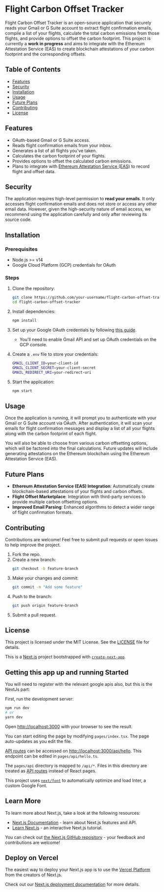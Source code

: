 # Flight Carbon Offset Tracker

Flight Carbon Offset Tracker is an open-source application that securely reads your Gmail or G Suite account to extract flight confirmation emails, compile a list of your flights, calculate the total carbon emissions from those flights, and provide options to offset the carbon footprint. This project is currently a **work in progress** and aims to integrate with the Ethereum Attestation Service (EAS) to create blockchain attestations of your carbon footprint and the corresponding offsets.

## Table of Contents

- [Features](#features)
- [Security](#security)
- [Installation](#installation)
- [Usage](#usage)
- [Future Plans](#future-plans)
- [Contributing](#contributing)
- [License](#license)

## Features

- OAuth-based Gmail or G Suite access.
- Reads flight confirmation emails from your inbox.
- Generates a list of all flights you've taken.
- Calculates the carbon footprint of your flights.
- Provides options to offset the calculated carbon emissions.
- Plans to integrate with [Ethereum Attestation Service (EAS)](https://attestations.ethereum.org/) to record flight and offset data.

## Security

The application requires high-level permission to **read your emails**. It only accesses flight confirmation emails and does not store or access any other email data. However, given the high-security nature of email access, we recommend using the application carefully and only after reviewing its source code.

## Installation

### Prerequisites

- Node.js >= v14
- Google Cloud Platform (GCP) credentials for OAuth

### Steps

1. Clone the repository:
    ```bash
    git clone https://github.com/your-username/flight-carbon-offset-tracker.git
    cd flight-carbon-offset-tracker
    ```

2. Install dependencies:
    ```bash
    npm install
    ```

3. Set up your Google OAuth credentials by following [this guide](https://developers.google.com/identity/protocols/oauth2).
   - You'll need to enable Gmail API and set up OAuth credentials on the GCP console.

4. Create a `.env` file to store your credentials:
    ```bash
    GMAIL_CLIENT_ID=your-client-id
    GMAIL_CLIENT_SECRET=your-client-secret
    GMAIL_REDIRECT_URI=your-redirect-uri
    ```

5. Start the application:
    ```bash
    npm start
    ```

## Usage

Once the application is running, it will prompt you to authenticate with your Gmail or G Suite account via OAuth. After authentication, it will scan your emails for flight confirmation messages and display a list of all your flights along with the carbon footprint of each flight.

You will also be able to choose from various carbon offsetting options, which will be factored into the final calculations. Future updates will include generating attestations on the Ethereum blockchain using the Ethereum Attestation Service (EAS).

## Future Plans

- **Ethereum Attestation Service (EAS) Integration**: Automatically create blockchain-based attestations of your flights and carbon offsets.
- **Flight Offset Marketplace**: Integration with third-party services to provide multiple carbon offsetting options.
- **Improved Email Parsing**: Enhanced algorithms to detect a wider range of flight confirmation formats.

## Contributing

Contributions are welcome! Feel free to submit pull requests or open issues to help improve the project.

1. Fork the repo.
2. Create a new branch:
    ```bash
    git checkout -b feature-branch
    ```
3. Make your changes and commit:
    ```bash
    git commit -m "Add some feature"
    ```
4. Push to the branch:
    ```bash
    git push origin feature-branch
    ```
5. Submit a pull request.

## License

This project is licensed under the MIT License. See the [LICENSE](./LICENSE) file for details.


This is a [Next.js](https://nextjs.org/) project bootstrapped with [`create-next-app`](https://github.com/vercel/next.js/tree/canary/packages/create-next-app).

## Getting this app up and running Started

You will need to register with the relevant google apis also, but this is the NextJs part:

First, run the development server:

```bash
npm run dev
# or
yarn dev
```

Open [http://localhost:3000](http://localhost:3000) with your browser to see the result.

You can start editing the page by modifying `pages/index.tsx`. The page auto-updates as you edit the file.

[API routes](https://nextjs.org/docs/api-routes/introduction) can be accessed on [http://localhost:3000/api/hello](http://localhost:3000/api/hello). This endpoint can be edited in `pages/api/hello.ts`.

The `pages/api` directory is mapped to `/api/*`. Files in this directory are treated as [API routes](https://nextjs.org/docs/api-routes/introduction) instead of React pages.

This project uses [`next/font`](https://nextjs.org/docs/basic-features/font-optimization) to automatically optimize and load Inter, a custom Google Font.

## Learn More

To learn more about Next.js, take a look at the following resources:

- [Next.js Documentation](https://nextjs.org/docs) - learn about Next.js features and API.
- [Learn Next.js](https://nextjs.org/learn) - an interactive Next.js tutorial.

You can check out [the Next.js GitHub repository](https://github.com/vercel/next.js/) - your feedback and contributions are welcome!

## Deploy on Vercel

The easiest way to deploy your Next.js app is to use the [Vercel Platform](https://vercel.com/new?utm_medium=default-template&filter=next.js&utm_source=create-next-app&utm_campaign=create-next-app-readme) from the creators of Next.js.

Check out our [Next.js deployment documentation](https://nextjs.org/docs/deployment) for more details.
